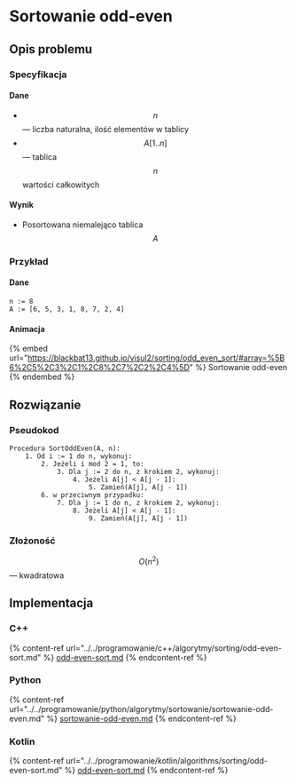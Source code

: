 # Sortowanie odd-even

## Opis problemu

### Specyfikacja

#### Dane

* $$n$$ — liczba naturalna, ilość elementów w tablicy
* $$A[1..n]$$ — tablica $$n$$ wartości całkowitych

#### Wynik

* Posortowana niemalejąco tablica $$A$$

### **Przykład**

#### Dane

```
n := 8
A := [6, 5, 3, 1, 8, 7, 2, 4]
```

#### Animacja

{% embed url="https://blackbat13.github.io/visul2/sorting/odd_even_sort/#array=%5B6%2C5%2C3%2C1%2C8%2C7%2C2%2C4%5D" %}
Sortowanie odd-even
{% endembed %}

## Rozwiązanie

### Pseudokod

```
Procedura SortOddEven(A, n):
    1. Od i := 1 do n, wykonuj:
        2. Jeżeli i mod 2 = 1, to:
            3. Dla j := 2 do n, z krokiem 2, wykonuj:
                4. Jeżeli A[j] < A[j - 1]:
                    5. Zamień(A[j], A[j - 1])
        6. w przeciwnym przypadku:
            7. Dla j := 1 do n, z krokiem 2, wykonuj:
                8. Jeżeli A[j] < A[j - 1]:
                    9. Zamień(A[j], A[j - 1])
```

### Złożoność

$$O(n^2)$$ — kwadratowa

## Implementacja

### C++

{% content-ref url="../../programowanie/c++/algorytmy/sorting/odd-even-sort.md" %}
[odd-even-sort.md](../../programowanie/c++/algorytmy/sorting/odd-even-sort.md)
{% endcontent-ref %}

### Python

{% content-ref url="../../programowanie/python/algorytmy/sortowanie/sortowanie-odd-even.md" %}
[sortowanie-odd-even.md](../../programowanie/python/algorytmy/sortowanie/sortowanie-odd-even.md)
{% endcontent-ref %}

### Kotlin

{% content-ref url="../../programowanie/kotlin/algorithms/sorting/odd-even-sort.md" %}
[odd-even-sort.md](../../programowanie/kotlin/algorithms/sorting/odd-even-sort.md)
{% endcontent-ref %}